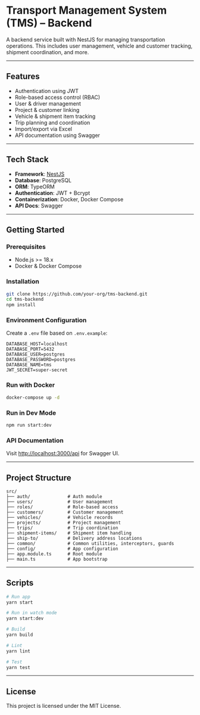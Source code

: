 # Transport Management System (TMS) – Backend

A backend service built with NestJS for managing transportation operations. This includes user management, vehicle and customer tracking, shipment coordination, and more.

---

## Features
- Authentication using JWT
- Role-based access control (RBAC)
- User & driver management
- Project & customer linking
- Vehicle & shipment item tracking
- Trip planning and coordination
- Import/export via Excel
- API documentation using Swagger

---

## Tech Stack
- **Framework**: [NestJS](https://nestjs.com/)
- **Database**: PostgreSQL
- **ORM**: TypeORM
- **Authentication**: JWT + Bcrypt
- **Containerization**: Docker, Docker Compose
- **API Docs**: Swagger

---

## Getting Started

### Prerequisites
- Node.js >= 18.x
- Docker & Docker Compose

### Installation
```bash
git clone https://github.com/your-org/tms-backend.git
cd tms-backend
npm install
```

### Environment Configuration
Create a `.env` file based on `.env.example`:
```env
DATABASE_HOST=localhost
DATABASE_PORT=5432
DATABASE_USER=postgres
DATABASE_PASSWORD=postgres
DATABASE_NAME=tms
JWT_SECRET=super-secret
```

### Run with Docker
```bash
docker-compose up -d
```

### Run in Dev Mode
```bash
npm run start:dev
```

### API Documentation
Visit [http://localhost:3000/api](http://localhost:3000/api) for Swagger UI.

---

## Project Structure
```
src/
├── auth/              # Auth module
├── users/             # User management
├── roles/             # Role-based access
├── customers/         # Customer management
├── vehicles/          # Vehicle records
├── projects/          # Project management
├── trips/             # Trip coordination
├── shipment-items/    # Shipment item handling
├── ship-to/           # Delivery address locations
├── common/            # Common utilities, interceptors, guards
├── config/            # App configuration
├── app.module.ts      # Root module
├── main.ts            # App bootstrap
```

---

## Scripts
```bash
# Run app
yarn start

# Run in watch mode
yarn start:dev

# Build
yarn build

# Lint
yarn lint

# Test
yarn test
```

---

## License
This project is licensed under the MIT License.

